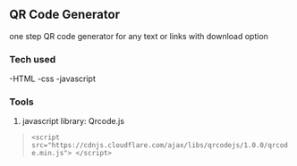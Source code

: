 ## QR Code Generator

one step QR code generator for any text or links with download option

### Tech used
-HTML
-css
-javascript

### Tools
1) javascript library: Qrcode.js
>`<script src="https://cdnjs.cloudflare.com/ajax/libs/qrcodejs/1.0.0/qrcode.min.js"> </script>`
